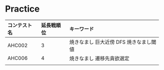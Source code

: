 # Practice

| コンテスト名 | 延長戦順位 | キーワード |
| :- | :- | :- |
| AHC002 | 3 | 焼きなまし 巨大近傍 DFS 焼きなまし閾値  |
| AHC006 | 4 | 焼きなまし 遷移先貪欲選定  |
|  |  |  |
